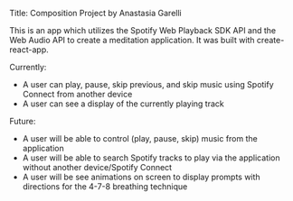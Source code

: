 
Title: Composition
Project by Anastasia Garelli

This is an app which utilizes the Spotify Web Playback SDK API and the Web Audio API to create a meditation application. It was built with create-react-app.

Currently:
- A user can play, pause, skip previous, and skip music using Spotify Connect from another device
- A user can see a display of the currently playing track

Future:
- A user will be able to control (play, pause, skip) music from the application
- A user will be able to search Spotify tracks to play via the application without another device/Spotify Connect
- A user will be see animations on screen to display prompts with directions for the 4-7-8 breathing technique
